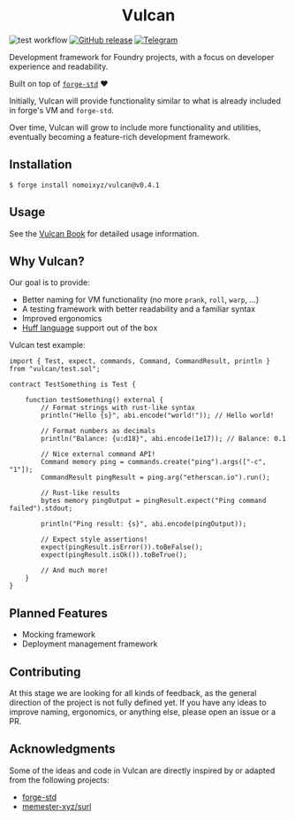 <h1 align=center>
    Vulcan
</h1>

![test workflow](https://github.com/nomoixyz/vulcan/actions/workflows/test.yml/badge.svg)
[![GitHub release](https://img.shields.io/github/v/release/nomoixyz/vulcan?link=https%3A%2F%2Fgithub.com%2Fnomoixyz%2Fvulcan%2Freleases)](https://github.com/nomoixyz/vulcan/releases)
[![Telegram](https://img.shields.io/badge/chat-gray?logo=telegram)](https://t.me/+XYA0By2mKls3OWIx)



Development framework for Foundry projects, with a focus on developer experience and readability.

Built on top of [`forge-std`](https://github.com/foundry-rs/forge-std) :heart:

Initially, Vulcan will provide functionality similar to what is already included in forge's VM and `forge-std`.

Over time, Vulcan will grow to include more functionality and utilities, eventually becoming a feature-rich development framework.

## Installation

```
$ forge install nomoixyz/vulcan@v0.4.1
```

## Usage

See the [Vulcan Book](https://nomoixyz.github.io/vulcan/) for detailed usage information.

## Why Vulcan?

Our goal is to provide:

- Better naming for VM functionality (no more `prank`, `roll`, `warp`, ...)
- A testing framework with better readability and a familiar syntax
- Improved ergonomics
- [Huff language](https://huff.sh/) support out of the box

Vulcan test example:

```solidity
import { Test, expect, commands, Command, CommandResult, println } from "vulcan/test.sol";

contract TestSomething is Test {

    function testSomething() external {
        // Format strings with rust-like syntax
        println("Hello {s}", abi.encode("world!")); // Hello world!

        // Format numbers as decimals
        println("Balance: {u:d18}", abi.encode(1e17)); // Balance: 0.1

        // Nice external command API!
        Command memory ping = commands.create("ping").args(["-c", "1"]);
        CommandResult pingResult = ping.arg("etherscan.io").run();

        // Rust-like results
        bytes memory pingOutput = pingResult.expect("Ping command failed").stdout;

        println("Ping result: {s}", abi.encode(pingOutput));

        // Expect style assertions!
        expect(pingResult.isError()).toBeFalse();
        expect(pingResult.isOk()).toBeTrue();

        // And much more!
    }
}
```

## Planned Features

- Mocking framework
- Deployment management framework

## Contributing

At this stage we are looking for all kinds of feedback, as the general direction of the project is not fully defined yet. If you have any ideas to improve naming, ergonomics, or anything else, please open an issue or a PR.

## Acknowledgments

Some of the ideas and code in Vulcan are directly inspired by or adapted from the following projects:

- [forge-std](https://github.com/foundry-rs/forge-std/)
- [memester-xyz/surl](https://github.com/memester-xyz/surl)

